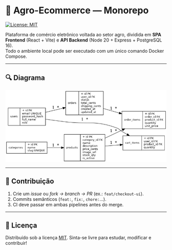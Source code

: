
# 🌱 Agro-Ecommerce — Monorepo
[![License: MIT](https://img.shields.io/badge/License-MIT-green.svg)](LICENSE)

Plataforma de comércio eletrônico voltada ao setor agro, dividida em **SPA Frontend** (React + Vite) e **API Backend** (Node 20 + Express + PostgreSQL 16).  
Todo o ambiente local pode ser executado com um único comando Docker Compose.

---

## 🔍 Diagrama

![ER Diagram](er-diagram.png)

---


## 🤝 Contribuição

1. Crie um *issue* ou *fork → branch → PR* (ex.: `feat/checkout-ui`).
2. Commits semânticos (`feat:`, `fix:`, `chore:`…).
3. CI deve passar em ambas pipelines antes do merge.

---

## 📄 Licença

Distribuído sob a licença [MIT](LICENSE). Sinta-se livre para estudar, modificar e contribuir!

